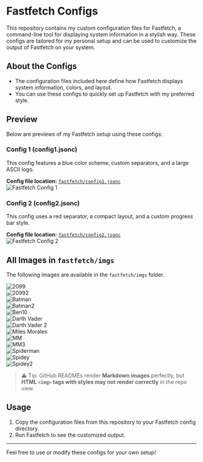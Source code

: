 # Fastfetch Configs

This repository contains my custom configuration files for Fastfetch, a command-line tool for displaying system information in a stylish way. These configs are tailored for my personal setup and can be used to customize the output of Fastfetch on your system.

## About the Configs

- The configuration files included here define how Fastfetch displays system information, colors, and layout.
- You can use these configs to quickly set up Fastfetch with my preferred style.

## Preview

Below are previews of my Fastfetch setup using these configs:

### Config 1 (config1.jsonc)

This config features a blue color scheme, custom separators, and a large ASCII logo.

**Config file location:** [`fastfetch/config1.jsonc`](config1.jsonc)  
![Fastfetch Config 1](config1.png)

### Config 2 (config2.jsonc)

This config uses a red separator, a compact layout, and a custom progress bar style.

**Config file location:** [`fastfetch/config2.jsonc`](config2.jsonc)  
![Fastfetch Config 2](config2.png)

## All Images in `fastfetch/imgs`

The following images are available in the `fastfetch/imgs` folder.  

![2099](imgs/2099.jpeg)  
![20992](imgs/20992.jpeg)  
![Batman](imgs/batman.jpeg)  
![Batman2](imgs/batman2.jpeg)  
![Ben10](imgs/ben10.jpeg)  
![Darth Vader](imgs/darthvader.jpeg)  
![Darth Vader 2](imgs/darthvader2.jpeg)  
![Miles Morales](imgs/milesmorales.jpeg)  
![MM](imgs/mm.jpeg)  
![MM3](imgs/mm3.jpeg)  
![Spiderman](imgs/spiderman.jpeg)  
![Spidey](imgs/spidey.jpeg)  
![Spidey2](imgs/spidey2.jpeg)

> ⚠️ Tip: GitHub READMEs render **Markdown images** perfectly, but **HTML `<img>` tags with styles may not render correctly** in the repo view.

## Usage

1. Copy the configuration files from this repository to your Fastfetch config directory.
2. Run Fastfetch to see the customized output.

---

Feel free to use or modify these configs for your own setup!
